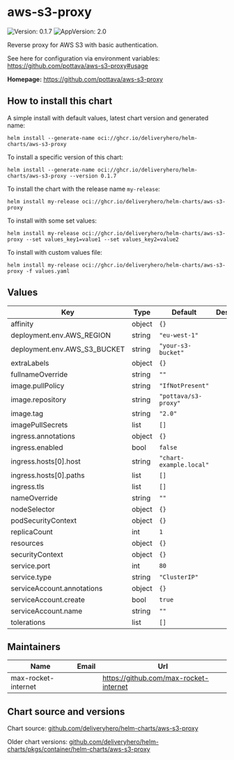 # aws-s3-proxy

![Version: 0.1.7](https://img.shields.io/badge/Version-0.1.7-informational?style=flat-square) ![AppVersion: 2.0](https://img.shields.io/badge/AppVersion-2.0-informational?style=flat-square)

Reverse proxy for AWS S3 with basic authentication.

See here for configuration via environment variables: https://github.com/pottava/aws-s3-proxy#usage

**Homepage:** <https://github.com/pottava/aws-s3-proxy>

## How to install this chart

A simple install with default values, latest chart version and generated name:

```console
helm install --generate-name oci://ghcr.io/deliveryhero/helm-charts/aws-s3-proxy
```

To install a specific version of this chart:

```console
helm install --generate-name oci://ghcr.io/deliveryhero/helm-charts/aws-s3-proxy --version 0.1.7
```

To install the chart with the release name `my-release`:

```console
helm install my-release oci://ghcr.io/deliveryhero/helm-charts/aws-s3-proxy
```

To install with some set values:

```console
helm install my-release oci://ghcr.io/deliveryhero/helm-charts/aws-s3-proxy --set values_key1=value1 --set values_key2=value2
```

To install with custom values file:

```console
helm install my-release oci://ghcr.io/deliveryhero/helm-charts/aws-s3-proxy -f values.yaml
```

## Values

| Key | Type | Default | Description |
|-----|------|---------|-------------|
| affinity | object | `{}` |  |
| deployment.env.AWS_REGION | string | `"eu-west-1"` |  |
| deployment.env.AWS_S3_BUCKET | string | `"your-s3-bucket"` |  |
| extraLabels | object | `{}` |  |
| fullnameOverride | string | `""` |  |
| image.pullPolicy | string | `"IfNotPresent"` |  |
| image.repository | string | `"pottava/s3-proxy"` |  |
| image.tag | string | `"2.0"` |  |
| imagePullSecrets | list | `[]` |  |
| ingress.annotations | object | `{}` |  |
| ingress.enabled | bool | `false` |  |
| ingress.hosts[0].host | string | `"chart-example.local"` |  |
| ingress.hosts[0].paths | list | `[]` |  |
| ingress.tls | list | `[]` |  |
| nameOverride | string | `""` |  |
| nodeSelector | object | `{}` |  |
| podSecurityContext | object | `{}` |  |
| replicaCount | int | `1` |  |
| resources | object | `{}` |  |
| securityContext | object | `{}` |  |
| service.port | int | `80` |  |
| service.type | string | `"ClusterIP"` |  |
| serviceAccount.annotations | object | `{}` |  |
| serviceAccount.create | bool | `true` |  |
| serviceAccount.name | string | `""` |  |
| tolerations | list | `[]` |  |

## Maintainers

| Name | Email | Url |
| ---- | ------ | --- |
| max-rocket-internet |  | <https://github.com/max-rocket-internet> |

## Chart source and versions

Chart source: [github.com/deliveryhero/helm-charts/aws-s3-proxy](https://github.com/deliveryhero/helm-charts/tree/master/stable/aws-s3-proxy)

Older chart versions: [github.com/deliveryhero/helm-charts/pkgs/container/helm-charts/aws-s3-proxy](https://github.com/deliveryhero/helm-charts/pkgs/container/helm-charts%2Faws-s3-proxy)
